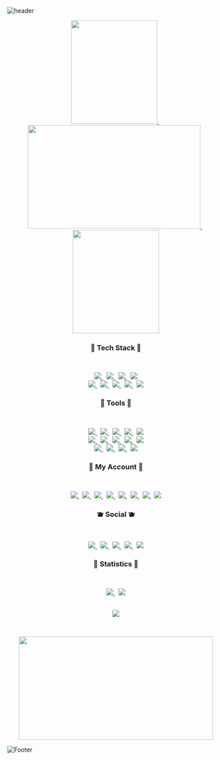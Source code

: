   
<!-- 🐧 HEADER 🐧 --> 
![header](https://capsule-render.vercel.app/api?type=waving&color=gradient&height=250&section=header&text=Git%20PortFolio&fontSize=90&fontColor=fff)





<!-- 🐱 GIF & IMG 🐱 --> 
<p align="center">
<a href="https://user-images.githubusercontent.com/58620940/220406485-a53fccd9-e817-4f33-b97b-a302a3cde38b.gif"> 
<img src="https://user-images.githubusercontent.com/58620940/220406485-a53fccd9-e817-4f33-b97b-a302a3cde38b.gif" width="200" height="240">
</a> &nbsp 
<a href="https://user-images.githubusercontent.com/58620940/217849122-9dfeeb72-2958-40cc-a647-382bfb078cd8.gif"> 
<img src="https://user-images.githubusercontent.com/58620940/217849122-9dfeeb72-2958-40cc-a647-382bfb078cd8.gif" width="400" height="240">
</a> &nbsp 
<a href="https://user-images.githubusercontent.com/58620940/220406596-4421beb1-73c3-433c-98f9-a536e55b2beb.gif"> 	
<img src="https://user-images.githubusercontent.com/58620940/220406596-4421beb1-73c3-433c-98f9-a536e55b2beb.gif" width="200" height="240">
</a> 
</p>





<!-- 🐭 TECH STACT 🐭 --> 
<h3 align="center"><b> 🍑 Tech Stack 🍑 </b></h3>

</br>
 
<p align="center">
<a href="https://developer.mozilla.org/ko/docs/Web/HTML">
<img src="https://img.shields.io/badge/HTML-E34F26?style=flat-badge&logo=HTML5&logoColor=white"/>
</a> &nbsp
<a href="https://developer.mozilla.org/ko/docs/Web/CSS/Reference">	
<img src="https://img.shields.io/badge/CSS-1572B6?style=flat-badge&logo=CSS3&logoColor=white"/>
</a> &nbsp
<a href="https://developer.mozilla.org/ko/docs/Web/JavaScript">	
<img src="https://img.shields.io/badge/JavaScript-F7DF1E?style=flat-badge&logo=JavaScript&logoColor=white"/>
</a> &nbsp
<a href="https://pugjs.org/api/getting-started.html">		
<img src="https://img.shields.io/badge/PUG-A86454?style=flat-badge&logo=PUG&logoColor=white"/>
</a> 
<!------------------------------------------------------------------------------------------------------------------------------------------------------->
</br>
<!------------------------------------------------------------------------------------------------------------------------------------------------------->
<a href="https://git-scm.com/"> 
<img src="https://img.shields.io/badge/Git-F05032?style=flat-badge&logo=git&logoColor=white"/>
</a> &nbsp
<a href="https://www.python.org/"> 
<img src="https://img.shields.io/badge/Python-3776AB?style=flat-badge&logo=python&logoColor=white"/>
</a> &nbsp 
<a href="https://www.adobe.com/kr/products/photoshop.html"> 
<img src="https://img.shields.io/badge/Photoshop-31A8FF?style=flat-badge&logo=adobephotoshop&logoColor=white"/>
</a> &nbsp 
<a href="https://www.adobe.com/kr/products/xd.html"> 
<img src="https://img.shields.io/badge/Adobexd-FF61F6?style=flat-badge&logo=Adobexd&logoColor=white"/>
</a> &nbsp 
<a href="https://kotlinlang.org"> 
<img src="https://img.shields.io/badge/Kotlin-7F52FF?style=flat-badge&logo=Kotlin&logoColor=white"/>
</a>
	

 
 
 
<!-- 🐹 TOOLS 🐹 -->  
<h3 align="center"><b> 🍏 Tools 🍏 </b></h3>

</br>

<p align="center">	
<a href="https://visualstudio.microsoft.com/ko/"> 
<img src="https://img.shields.io/badge/VisualStudio-5C2D91?style=flat-badge&logo=visualstudio&logoColor=white"/>
</a> &nbsp 
<a href="https://code.visualstudio.com/"> 
<img src="https://img.shields.io/badge/VisualStudioCode-007ACC?style=flat-badge&logo=visualstudiocode&logoColor=white"/>
</a> &nbsp 
<a href="https://www.mysql.com/"> 
<img src="https://img.shields.io/badge/MySQL-4479A1?style=flat-badge&logo=MySQL&logoColor=white"/>
</a> &nbsp 
<a href="https://www.mongodb.com/ko-kr"> 
<img src="https://img.shields.io/badge/MongoDB-47A248?style=flat-badge&logo=MongoDB&logoColor=white"/>
</a> &nbsp
<a href="https://developer.apple.com/kr/xcode/"> 	
<img src="https://img.shields.io/badge/Xcode-147EFB?style=flat-badge&logo=Xcode&logoColor=white"/>
</a> 	
<!------------------------------------------------------------------------------------------------------------------------------------------------------->
</br>
<!------------------------------------------------------------------------------------------------------------------------------------------------------->
<a href="https://nodejs.org/en/about/resources/"> 
<img src="https://img.shields.io/badge/Node.js-339933?style=flat-badge&logo=Node.js&logoColor=white"/>
</a> &nbsp 
<a href="https://expressjs.com/ko/"> 
<img src="https://img.shields.io/badge/Express-000000?style=flat-badge&logo=Express&logoColor=white"/>
</a> &nbsp 
<a href="https://expo.dev/"> 
<img src="https://img.shields.io/badge/Expo-000020?style=flat-badge&logo=Expo&logoColor=white"/>
</a> &nbsp
<a href="https://developer.android.com/studio"> 
<img src="https://img.shields.io/badge/AndroidStudio-3DDC84?style=flat-badge&logo=AndroidStudio&logoColor=white"/>
</a> &nbsp
<a href="https://reactnative.dev/"> 
<img src="https://img.shields.io/badge/ReactNative-61DAFB?style=flat-badge&logo=React&logoColor=white"/>
</a> 
<!------------------------------------------------------------------------------------------------------------------------------------------------------->
</br>
<!------------------------------------------------------------------------------------------------------------------------------------------------------->
<a href="https://reactjs.org/"> 
<img src="https://img.shields.io/badge/React-61DAFB?style=flat-badge&logo=React&logoColor=white"/>
</a> &nbsp
<a href="https://www.typescriptlang.org/"> 
<img src="https://img.shields.io/badge/TypeScript-3178c6?style=flat-badge&logo=TypeScript&logoColor=white"/>
</a> &nbsp 
<a href="https://www.postman.com/"> 
<img src="https://img.shields.io/badge/Postman-FF6C37?style=flat-badge&logo=Postman&logoColor=white"/>
</a> &nbsp
<a href="https://nextjs.org/"> 
<img src="https://img.shields.io/badge/Next-000000?style=flat-badge&logo=Next&logoColor=white"/>
</a>





<!-- 🐰 MY ACCOUNT 🐰 --> 	
<h3 align="center"><b> 🍓 My Account 🍓 </b></h3>

</br>

<p align="center">	
<a href="https://www.youtube.com/channel/UCW9wXUuo0H_PrbBVlz6siHQ"> 
<img src="https://img.shields.io/badge/Youtube-ff0000?style=flat-badge&logo=youtube&link=https://www.youtube.com/c/kyleschool"/>
</a> &nbsp
<a href="https://mail.google.com/mail/u/1/?ogbl#inbox">	
<img src="https://img.shields.io/badge/Gmail-EA4335?style=flat-badge&logo=gmail&logoColor=white"/>
</a> &nbsp 
<a href="https://www.naver.com/"> 
<img src="https://img.shields.io/badge/Naver-03C75A?style=flat-badge&logo=naver&logoColor=white"/>
</a> &nbsp 
<a href="https://velog.io/@abc59684495">
<img src="https://camo.githubusercontent.com/fe4c5886726a4a11c7a8380bddb273de7449d521ad1f958876c982cf0c380b46/68747470733a2f2f696d672e736869656c64732e696f2f62616467652f56656c6f672d3230633939373f7374796c653d666f722d7468652d737175617265266c6f676f3d56696d656f266c6f676f436f6c6f723d7768697465"/>
</a> &nbsp
<a href="https://www.linkedin.com/in/keunmo-jung-a6227a23a/"> 
<img src="https://img.shields.io/badge/LinkedIn-0A66C2?style=flat-badge&logo=LinkedIn&logoColor=white"/>
</a> &nbsp	
<a href="https://www.notion.so/"> 
<img src="https://img.shields.io/badge/Notion-333333?style=flat-badge&logo=notion&logoColor=white"/>
</a> &nbsp
<a href="https://github.com/jungkeunmo"> 
<img src="https://img.shields.io/badge/github-181717?style==flat-badge&logo=github&logoColor=white"/>
</a> &nbsp
<a href="https://www.pinterest.co.kr/"> 
<img src="https://img.shields.io/badge/pinterest-BD081C?style==flat-badge&logo=pinterest&logoColor=white"/>
</a>
	

	
				

<!-- 🦊 SOCIAL 🦊 --> 
<h3 align="center"><b> 🫐 Social 🫐 </b></h3>

</br>

<p align="center">	
<a href="https://www.facebook.com/profile.php?id=100066889059859"> <img src="https://img.shields.io/badge/Facebook-1877F2?style=flat-badge&logo=facebook&logoColor=white"/>
</a> &nbsp 
<a href="https://www.instagram.com/geunmo.dev.07/">
<img src="https://img.shields.io/badge/Instagram-E4405F?style=flat-badge&logo=instagram&logoColor=white"/>
</a> &nbsp 
<a href="https://twitter.com/llllll20784399"> 
<img src="https://img.shields.io/badge/Twitter-1DA1F2?style=flat-badge&logo=Twitter&logoColor=white"/> 
</a> &nbsp 
<a href="https://support.discord.com/hc/ko"> 
<img src="https://img.shields.io/badge/Discord-5865F2?style=flat-badge&logo=Discord&logoColor=white"/> 
</a> &nbsp 
<a href="https://www.tiktok.com/@abc59684495"> 
<img src="https://img.shields.io/badge/TikTok-000000?style=flat-badge&logo=TikTok&logoColor=white"/> 
</a>
	
</br>


	
	
	
<!-- 🦄 STATISTICS 🦄 --> 
<h3 align="center"><b> 🍊 Statistics 🍊 </b></h3>

</br>

<p align="center">
<a href="https://github.com/jungkeunmo?tab=stars">
<img src="https://github-readme-stats.vercel.app/api?username=jungkeunmo&theme=react&show_icons=true"/>
</a> &nbsp 
<a href="https://github.com/jungkeunmo?tab=repositories">	
<img src="https://github-readme-stats.vercel.app/api/top-langs/?username=jungkeunmo&theme=react&layout=compact"/>
</a>


	

	
<!-- 🐼 HITS 🐼 --> 	
<p align="center"> 
	
</br>
	
<img src="https://hits.seeyoufarm.com/api/count/incr/badge.svg?url=https%3A%2F%2Fgithub.com%2Fjungkeunmo&count_bg=%23C8DEB8&title_bg=%23555555&icon=&icon_color=%23FFFFFF&title=hits"/>
</p>

</br>





<!-- 🐤 GIF & IMG 🐤 --> 	
<p align="center">
<a href="https://user-images.githubusercontent.com/58620940/235355841-009e7307-1ff9-4122-9fb3-266e15825fcb.gif"> 	
<img src="https://user-images.githubusercontent.com/58620940/235355841-009e7307-1ff9-4122-9fb3-266e15825fcb.gif" width="450" height="240">
</p>
</a>

	
	


<!-- 🐻‍❄️ FOOTER 🐻‍❄️ --> 
![Footer](https://capsule-render.vercel.app/api?type=waving&color=gradient&height=230&section=footer)	
